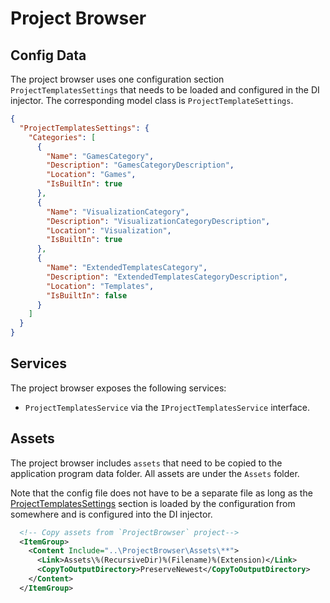 # Project Browser

## Config Data

The project browser uses one configuration section `ProjectTemplatesSettings`
that needs to be loaded and configured in the DI injector. The corresponding
model class is `ProjectTemplateSettings`.

```json
{
  "ProjectTemplatesSettings": {
    "Categories": [
      {
        "Name": "GamesCategory",
        "Description": "GamesCategoryDescription",
        "Location": "Games",
        "IsBuiltIn": true
      },
      {
        "Name": "VisualizationCategory",
        "Description": "VisualizationCategoryDescription",
        "Location": "Visualization",
        "IsBuiltIn": true
      },
      {
        "Name": "ExtendedTemplatesCategory",
        "Description": "ExtendedTemplatesCategoryDescription",
        "Location": "Templates",
        "IsBuiltIn": false
      }
    ]
  }
}
```

## Services

The project browser exposes the following services:

- `ProjectTemplatesService` via the `IProjectTemplatesService` interface.

## Assets

The project browser includes `assets` that need to be copied to the application
program data folder. All assets are under the `Assets` folder.

Note that the config file does not have to be a separate file as long as the
[ProjectTemplatesSettings](#Config-Data) section is loaded by the configuration
from somewhere and is configured into the DI injector.

```xml
  <!-- Copy assets from `ProjectBrowser` project-->
  <ItemGroup>
    <Content Include="..\ProjectBrowser\Assets\**">
      <Link>Assets\%(RecursiveDir)%(Filename)%(Extension)</Link>
      <CopyToOutputDirectory>PreserveNewest</CopyToOutputDirectory>
    </Content>
  </ItemGroup>
```
